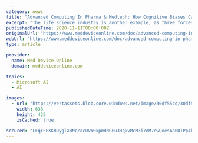 ```yaml
---
category: news
title: "Advanced Computing In Pharma & Medtech: How Cognitive Biases Can Cost You Millions"
excerpt: "The life science industry is another example, as three forces are combining to make it vital for these companies to profitably use sophisticated computing technologies: Huge profit opportunity from looming healthcare services shortage: Many experts predict a large shortage of physicians and nurses in the United States over the next decade,"
publishedDateTime: 2020-11-11T00:00:00Z
originalUrl: "https://www.meddeviceonline.com/doc/advanced-computing-in-pharma-medtech-how-cognitive-biases-can-cost-you-millions-0001"
webUrl: "https://www.meddeviceonline.com/doc/advanced-computing-in-pharma-medtech-how-cognitive-biases-can-cost-you-millions-0001"
type: article

provider:
  name: Med Device Online
  domain: meddeviceonline.com

topics:
  - Microsoft AI
  - AI

images:
  - url: "https://vertassets.blob.core.windows.net/image/30df55cd/30df55cd-88be-4040-9880-7ca21e28be8d/istock_926295810.jpg"
    width: 638
    height: 425
    isCached: true

secured: "LFqYFEXKROyglXBNc/acUVW0xpWRNGFu3RqkvMcM3i7oM7ewQoesAa0DTPp4hUF40iVJNvKvvWVsxPEUD6jvs7Igq6yeb8lKd60gWdaJHeH61/f9qLG9SHtdTiwn0/rwcnRZ+8PX4s4AgyPG4nrdilagp1xrgPkHosAI7EwOMhuLN0LalW8FQ78/O7HIzhMhhNLyLMZy9P53/nVI7LzxKaTXncpqVcZORQmsdqI3bI5GK43EavzDi3NWo9bkaP8iMe2ackTvZqDaQqp4oigmSKi/s0xci2hG/1t+Jlf60hebZtWMskI6YiwxrD5dS1ECPF7jFh9fvtv0yaHIuq52jdrzGKrM+zyvc6eWlBgTqLA=;/z3TUXcTLhcvTQFFsw9KsQ=="
---
```


